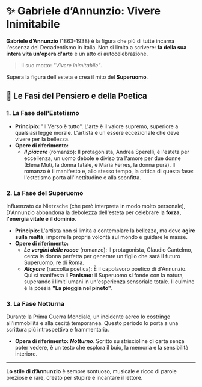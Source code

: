 # ✨ Gabriele d’Annunzio: Vivere Inimitabile

**Gabriele d’Annunzio** (1863-1938) è la figura che più di tutte incarna l'essenza del Decadentismo in Italia. Non si limita a scrivere: **fa della sua intera vita un'opera d'arte** e un atto di autocelebrazione.

> Il suo motto: *"Vivere inimitabile"*.

Supera la figura dell'esteta e crea il mito del **Superuomo**.

## 🚀 Le Fasi del Pensiero e della Poetica

### 1. La Fase dell'Estetismo
*   **Principio:** "Il Verso è tutto". L'arte è il valore supremo, superiore a qualsiasi legge morale. L'artista è un essere eccezionale che deve vivere per la bellezza.
*   **Opere di riferimento:**
    *   ***Il piacere*** (romanzo): Il protagonista, Andrea Sperelli, è l'esteta per eccellenza, un uomo debole e diviso tra l'amore per due donne (Elena Muti, la donna fatale, e Maria Ferres, la donna pura). Il romanzo è il manifesto e, allo stesso tempo, la critica di questa fase: l'estetismo porta all'inettitudine e alla sconfitta.

### 2. La Fase del Superuomo
Influenzato da Nietzsche (che però interpreta in modo molto personale), D'Annunzio abbandona la debolezza dell'esteta per celebrare la **forza, l'energia vitale e il dominio**.
*   **Principio:** L'artista non si limita a contemplare la bellezza, ma deve **agire sulla realtà**, imporre la propria volontà sul mondo e guidare le masse.
*   **Opere di riferimento:**
    *   ***Le vergini delle rocce*** (romanzo): Il protagonista, Claudio Cantelmo, cerca la donna perfetta per generare un figlio che sarà il futuro Superuomo, re di Roma.
    *   ***Alcyone*** (raccolta poetica): È il capolavoro poetico di d'Annunzio. Qui si manifesta il **Panismo**: il Superuomo si fonde con la natura, superando i limiti umani in un'esperienza sensoriale totale. Il culmine è la poesia **"La pioggia nel pineto"**.

### 3. La Fase Notturna
Durante la Prima Guerra Mondiale, un incidente aereo lo costringe all'immobilità e alla cecità temporanea. Questo periodo lo porta a una scrittura più introspettiva e frammentaria.
*   **Opera di riferimento:** ***Notturno***. Scritto su striscioline di carta senza poter vedere, è un testo che esplora il buio, la memoria e la sensibilità interiore.

---

**Lo stile di d’Annunzio** è sempre sontuoso, musicale e ricco di parole preziose e rare, creato per stupire e incantare il lettore.
